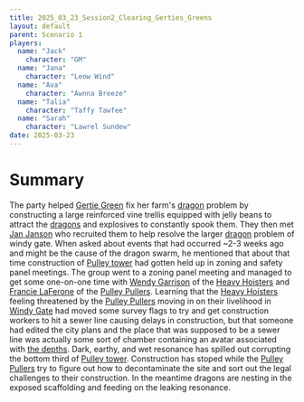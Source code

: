 ```yaml
---
title: 2025_03_23_Session2_Clearing_Gerties_Greens
layout: default
parent: Scenario 1
players:
  name: "Jack"
    character: "GM"
  name: "Jana"
    character: "Leow Wind"
  name: "Ava"
    character: "Awnna Breeze"
  name: "Talia"
    character: "Taffy Tawfee"
  name: "Sarah"
    character: "Lawrel Sundew"
date: 2025-03-23
---
```


# Summary
The party helped [Gertie Green](/FATE_in_the_BAWG/characters/Gertie_Green.html) fix her farm's [dragon](/Fate_in_the_BAWG/creatures/Dragons.html) problem by constructing a large reinforced vine trellis equipped with jelly beans to attract the [dragons](/Fate_in_the_BAWG/creatures/Dragons.html) and explosives to constantly spook them. They then met [Jan Janson](/FATE_in_the_BAWG/characters/Jan_Janson.html) who recruited them to help resolve the larger [dragon](/Fate_in_the_BAWG/creatures/Dragons.html) problem of windy gate. When asked about events that had occurred ~2-3 weeks ago and might be the cause of the dragon swarm, he mentioned that about that time construction of [Pulley tower](/FATE_in_the_BAWG/locations/Pulley_tower.html) had gotten held up in zoning and safety panel meetings. The group went to a zoning panel meeting and managed to get some one-on-one time with [Wendy Garrison](/FATE_in_the_BAWG/characters/Wendy_Garrison.html) of the [Heavy Hoisters](/Fate_in_the_BAWG/factions/Heavy_Hoisters.html) and [Francie LaFerone](/FATE_in_the_BAWG/characters/Francie_LaFerone.html) of the [Pulley Pullers](/FATE_in_the_BAWG/factions/Pulley_Pullers.html). Learning that the [Heavy Hoisters](/Fate_in_the_BAWG/factions/Heavy_Hoisters.html) feeling threatened by the [Pulley Pullers](/FATE_in_the_BAWG/factions/Pulley_Pullers.html) moving in on their livelihood in [Windy Gate](/Fate_in_the_BAWG/locations/Windy_gate.html) had moved some survey flags to try and get construction workers to hit a sewer line causing delays in construction, but that someone had edited the city plans and the place that was supposed to be a sewer line was actually some sort of chamber containing an avatar associated with [the depths](/FATE_in_the_BAWG/locations/The_Depths.html). Dark, earthy, and wet resonance has spilled out corrupting the bottom third of [Pulley tower](/FATE_in_the_BAWG/locations/Pulley_tower.html). Construction has stoped while the [Pulley Pullers](/FATE_in_the_BAWG/factions/Pulley_Pullers.html) try to figure out how to decontaminate the site and sort out the legal challenges to their construction. In the meantime dragons are nesting in the exposed scaffolding and feeding on the leaking resonance.